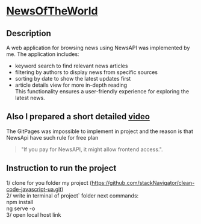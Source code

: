 # [NewsOfTheWorld](https://github.com/alinavovkov/test-task-usense.git)

## Description</br>
A web application for browsing news using NewsAPI was implemented by me. The application includes:</br>

- keyword search to find relevant news articles</br>
- filtering by authors to display news from specific sources</br>
- sorting by date to show the latest updates first</br>
- article details view for more in-depth reading</br>
This functionality ensures a user-friendly experience for exploring the latest news. </br>

## Also I prepared a short detailed [video](https://www.loom.com/share/b33407523dd14a1abcda12ae5c17f288?sid=06760eca-298e-4d3b-a615-e5ec25d8ccb4)

The GitPages was impossible to implement in project and the reason is that NewsApi have such rule for free plan 
> "If you pay for NewsAPI, it might allow frontend access.".<br/>

## Instruction to run the project<br/>
1/ clone for you folder my project (https://github.com/stackNavigator/clean-code-javascript-ua.git)<br/>
2/ write in terminal of project` folder next commands:<br/>
npm install<br/>
ng serve -o<br/>
3/ open local host link<br/>
